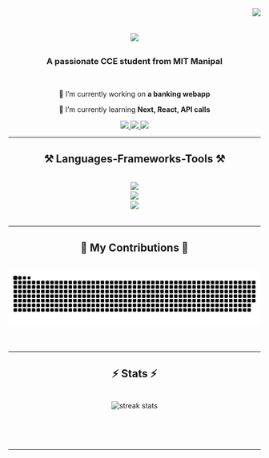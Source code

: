 <img align="right" src="https://visitor-badge.laobi.icu/badge?page_id=ranjanaditya05.ranjanaditya05" />

<h1 align="center">
    <img src="https://readme-typing-svg.herokuapp.com/?font=Righteous&size=35&center=true&vCenter=true&width=500&height=70&duration=2000&lines=hey!+👋;+I'm+Vansh+Sahay!;" />
</h1>

<h3 align="center">A passionate CCE student from MIT Manipal</h3>

<br/>

<div align="center">
 
 🔭 I’m currently working on **a banking webapp**
 
 🌱 I’m currently learning **Next, React, API calls**

 </div>
 
<div align="center"> 
  <a href="mailto:sahayvansh24@gmail.com">
    <img src="https://img.shields.io/badge/Gmail-333333?style=for-the-badge&logo=gmail&logoColor=red" />
  </a>
  <a href="www.linkedin.com/in/sahayvansh" target="_blank">
    <img src="https://img.shields.io/badge/LinkedIn-0077B5?style=for-the-badge&logo=linkedin&logoColor=white" target="_blank" />
  </a>
  <a href="https://www.instagram.com/sahayvansh/" target="_blank">
     <img src="https://img.shields.io/badge/IG-962fbf?style=for-the-badge&logo=instagram&logoColor=white" target="_blank" /> <!-- sqlite, safari, google-chrome are other good icon options -->
  </a>
</div>

 <hr/>

 <h2 align="center">⚒️ Languages-Frameworks-Tools ⚒️</h2>
<br/>
<div align="center">
    <img src="https://skillicons.dev/icons?i=react,html,css,vscode,github,tailwind,git" />
  <br>
    <img src="https://skillicons.dev/icons?i=python,javascript,typescript,cpp,c,java,nextjs,nodejs" />
  <br>
    <img src="https://skillicons.dev/icons?i=mysql,sqlite,postgres,firebase" />
  <br>
</div>

<br/>
<hr/>


<div align="center">
  <h2>🐍 My Contributions 🐍</h2>
  <br>
  <picture>
    <source media="(prefers-color-scheme: dark)" srcset="https://raw.githubusercontent.com/sahayvansh/sahayvansh/output/github-contribution-grid-snake-dark.svg" />
    <source media="(prefers-color-scheme: light)" srcset="https://raw.githubusercontent.com/sahayvansh/sahayvansh/output/github-contribution-grid-snake.svg" />
    <img alt="github-snake" src="https://raw.githubusercontent.com/sahayvansh/sahayvansh/output/github-contribution-grid-snake.svg" />
  </picture>
  <br/><br/><br/>
</div>
<hr/>



<h2 align="center">⚡ Stats ⚡</h2>
<br>
<div align=center>
  <img width=390 src="https://streak-stats.demolab.com/?user=sahayvansh&count_private=true&theme=react&border_radius=10" alt="streak stats"/>
     <br/>
  <br/>
<!--   <img width=325 align="center" src="[![Vansh's GitHub stats](https://github-readme-stats.vercel.app/api?username=sahayvansh)](https://github.com/anuraghazra/github-readme-stats)" alt="top langs" /> -->
</div>

<br/><br/>

<hr/>

<br/>


<br/>

